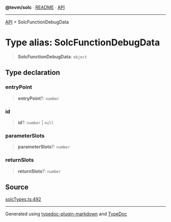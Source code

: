**@tevm/solc** ∙ [README](../README.md) ∙ [API](../API.md)

***

[API](../API.md) > SolcFunctionDebugData

# Type alias: SolcFunctionDebugData

> **SolcFunctionDebugData**: `object`

## Type declaration

### entryPoint

> **entryPoint**?: `number`

### id

> **id**?: `number` \| `null`

### parameterSlots

> **parameterSlots**?: `number`

### returnSlots

> **returnSlots**?: `number`

## Source

[solcTypes.ts:492](https://github.com/evmts/tevm-monorepo/blob/main/bundler-packages/solc/src/solcTypes.ts#L492)

***
Generated using [typedoc-plugin-markdown](https://www.npmjs.com/package/typedoc-plugin-markdown) and [TypeDoc](https://typedoc.org/)
